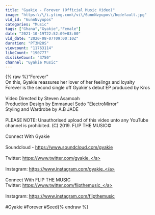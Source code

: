 ```yaml
---
title: "Gyakie - Forever (Official Music Video)"
image: "https:\/\/i.ytimg.com\/vi\/6unnNvyupos\/hqdefault.jpg"
vid_id: "6unnNvyupos"
categories: "Music"
tags: ["Ghana","Gyakie","Female"]
date: "2021-10-19T22:52:09+03:00"
vid_date: "2020-08-07T09:00:10Z"
duration: "PT3M20S"
viewcount: "11763114"
likeCount: "190777"
dislikeCount: "3750"
channel: "Gyakie Music"
---
```

{% raw %}“Forever” <br />On this, Gyakie reassures her lover of her feelings and loyalty<br />Forever is the second single off Gyakie's debut EP produced by Kros<br /><br />Video Directed by Steven Asamoah <br />Production Design by Emmanuel Sedo &quot;ElectroMirror&quot;<br />Styling and Wardrobe by A.B JADE<br /><br />PLEASE NOTE: Unauthorised upload of this video unto any YouTube channel is prohibited. (C) 2019. FLIP THE MUSIC©️<br /><br />Connect With Gyakie<br /><br />Soundcloud - <a rel="nofollow" target="blank" href="https://www.soundcloud.com/gyakie">https://www.soundcloud.com/gyakie</a><br /><br />Twitter: <a rel="nofollow" target="blank" href="https://www.twitter.com/gyakie_">https://www.twitter.com/gyakie_</a><br /><br />Instagram: <a rel="nofollow" target="blank" href="https://www.instagram.com/gyakie_">https://www.instagram.com/gyakie_</a><br /><br />Connect With FLIP THE MUSIC<br />Twitter: <a rel="nofollow" target="blank" href="https://www.twitter.com/flipthemusic_">https://www.twitter.com/flipthemusic_</a><br /><br />Instagram: <a rel="nofollow" target="blank" href="https://www.instagram.com/flipthemusic">https://www.instagram.com/flipthemusic</a><br /><br />#Gyakie #Forever #Seed{% endraw %}

